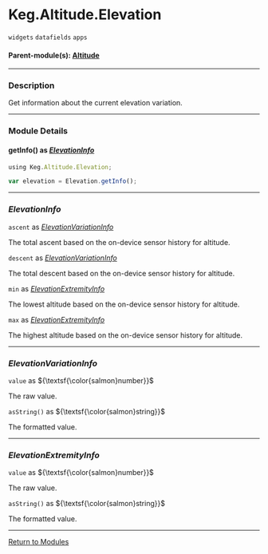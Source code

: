 # Keg.Altitude.Elevation

`widgets` `datafields` `apps`

#### Parent-module(s): [Altitude](ALTITUDE.md)

***

### Description

Get information about the current elevation variation.

***

### Module Details

#### getInfo() as _[ElevationInfo](ALTITUDE.ELEVATION.md#elevationinfo)_

```js
using Keg.Altitude.Elevation;

var elevation = Elevation.getInfo();
```

***

### _ElevationInfo_

`ascent` as _[ElevationVariationInfo](ALTITUDE.ELEVATION.md#elevationvariationinfo)_

The total ascent based on the on-device sensor history for altitude.

`descent` as _[ElevationVariationInfo](ALTITUDE.ELEVATION.md#elevationvariationinfo)_

The total descent based on the on-device sensor history for altitude.

`min` as _[ElevationExtremityInfo](ALTITUDE.ELEVATION.md#elevationextremityinfo)_

The lowest altitude based on the on-device sensor history for altitude.

`max` as _[ElevationExtremityInfo](ALTITUDE.ELEVATION.md#elevationextremityinfo)_

The highest altitude based on the on-device sensor history for altitude.

***

### _ElevationVariationInfo_

`value` as ${\textsf{\color{salmon}number}}$

The raw value.

`asString()` as ${\textsf{\color{salmon}string}}$

The formatted value.

***

### _ElevationExtremityInfo_

`value` as ${\textsf{\color{salmon}number}}$

The raw value.

`asString()` as ${\textsf{\color{salmon}string}}$

The formatted value.

***

[Return to Modules](../MODULES.md)
